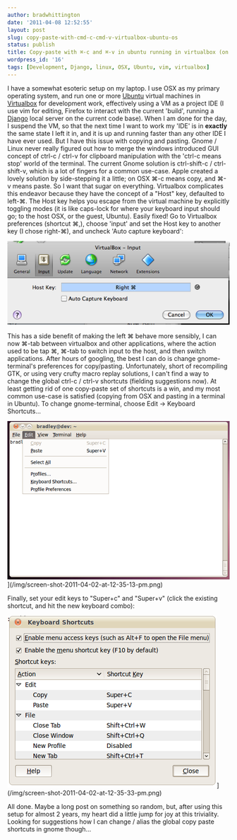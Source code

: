 ```yaml
---
author: bradwhittington
date: '2011-04-08 12:52:55'
layout: post
slug: copy-paste-with-cmd-c-cmd-v-virtualbox-ubuntu-os
status: publish
title: Copy-paste with ⌘-c and ⌘-v in ubuntu running in virtualbox (on an OSX host)
wordpress_id: '16'
tags: [Development, Django, linux, OSX, Ubuntu, vim, virtualbox]
---
```


I have a somewhat esoteric setup on my laptop. I use OSX as my
primary operating system, and run one or more
[Ubuntu](http://ubuntu.com) virtual machines in
[Virtualbox](http://virtualbox.org) for development work,
effectively using a VM as a project IDE (I use vim for editing,
Firefox to interact with the current 'build', running a
[Django](http://djangoproject.com) local server on the current code
base). When I am done for the day, I suspend the VM, so that the
next time I want to work my 'IDE' is in **exactly** the same state
I left it in, and it is up and running faster than any other IDE I
have ever used. But I have this issue with copying and pasting.
Gnome / Linux never really figured out how to merge the windows
introduced GUI concept of ctrl-c / ctrl-v for clipboard
manipulation with the 'ctrl-c means stop' world of the terminal.
The current Gnome solution is ctrl-shift-c / ctrl-shift-v, which is
a lot of fingers for a common use-case. Apple created a lovely
solution by side-stepping it a little; on OSX ⌘-c means copy, and
⌘-v means paste. So I want that sugar on everything. Virtualbox
complicates this endeavor because they have the concept of a "Host"
key, defaulted to left-⌘. The Host key helps you escape from the
virtual machine by explicitly toggling modes (it is like caps-lock
for where your keyboard input should go; to the host OSX, or the
guest, Ubuntu). Easily fixed! Go to Virtualbox preferences
(shortcut ⌘,), choose 'input' and set the Host key to another key
(I chose right-⌘), and uncheck 'Auto capture keyboard': 

![Set the Host key to something else, disable 'Auto capture keyboard'](/img/screen-shot-2011-04-02-at-12-28-39-pm.png "Virtualbox input preferences")

This has a side benefit of making the left ⌘ behave more sensibly,
I can now ⌘-tab between virtualbox and other applications, where
the action used to be tap ⌘, ⌘-tab to switch input to the host, and
then switch applications. After hours of googling, the best I can
do is change gnome-terminal's preferences for copy/pasting.
Unfortunately, short of recompiling GTK, or using very crufty macro
replay solutions, I can't find a way to change the global ctrl-c /
ctrl-v shortcuts (fielding suggestions now). At least getting rid
of one copy-paste set of shortcuts is a win, and my most common
use-case is satisfied (copying from OSX and pasting in a terminal
in Ubuntu). To change gnome-terminal, choose Edit -\> Keyboard
Shortcuts... 

![Choose Edit -\> Keyboard Preferences...](/img/screen-shot-2011-04-02-at-12-35-13-pm.png "Gnome-terminal")](/img/screen-shot-2011-04-02-at-12-35-13-pm.png)

Finally, set your edit keys to "Super+c" and "Super+v" (click the
existing shortcut, and hit the new keyboard combo): 

![Set your copy and paste shortcuts to "Super+c" and "Super+v"](/img/screen-shot-2011-04-02-at-12-35-33-pm.png "Gnome-terminal keyboard shortcut preferences")](/img/screen-shot-2011-04-02-at-12-35-33-pm.png)

All done. Maybe a long post on something so random, but, after
using this setup for almost 2 years, my heart did a little jump for
joy at this triviality. Looking for suggestions how I can change /
alias the global copy paste shortcuts in gnome though...


